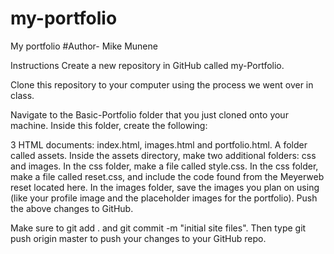 # my-portfolio
My portfolio
#Author- Mike Munene

Instructions
Create a new repository in GitHub called my-Portfolio.

Clone this repository to your computer using the process we went over in class.

Navigate to the Basic-Portfolio folder that you just cloned onto your machine. Inside this folder, create the following:

3 HTML documents: index.html, images.html and portfolio.html.
A folder called assets.
Inside the assets directory, make two additional folders: css and images.
In the css folder, make a file called style.css.
In the css folder, make a file called reset.css, and include the code found from the Meyerweb reset located here.
In the images folder, save the images you plan on using (like your profile image and the placeholder images for the portfolio).
Push the above changes to GitHub.

Make sure to git add . and git commit -m "initial site files". Then type git push origin master to push your changes to your GitHub repo.
